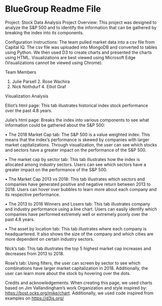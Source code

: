 # BlueGroup Readme File

Project: Stock Data Analysis
Project Overview: 
This project was designed to analyze the S&P 500 and to identify the information that can be gathered by breaking the index into its components.  

Configuration instructions:
The team pulled market data into a csv file from Capital IQ. The csv file was uploaded into MongoDB and converted to tables using Python. We then used D3 to create charts and presented the charts using HTML. Visualizations are best viewed using Microsoft Edge (Visualizations cannot be viewed using Chrome).

Team Members
1. Julie Parsell				2. Rose Wachira
3. Nick Nothdurf			4. Elliot Graf

Visualization Analysis

Elliot’s html page: 
This tab illustrates historical index stock performance over the past 4.8 years. 

Julie’s html page: 
Breaks the index into various components to see what information could be gathered about the S&P 500:

•	The 2018 Market Cap tab:  The S&P 500 is a value weighted index. This means that the index’s performance is skewed by companies with larger market capitalizations. Through visualization, the user can see which stocks and sectors have a greater impact on the performance of the S&P 500.

•	The market cap by sector tab:  This tab illustrates how the index is allocated among industry sectors. Users can see which sectors have a greater impact on the performance of the S&P 500.

•	The Market Cap 2013 vs 2018: This tab illustrates which sectors and companies have generated positive and negative return between 2013 to 2018. Users can hover over bubbles to learn more about each company and its respective performance.

•	The 2013 to 2018 Winners and Losers tab: This tab illustrates company and industry performance using a line chart. Users can easily identify which companies have performed extremely well or extremely poorly over the past 4.8 years.


•	The asset by location tab: This tab illustrates where each company is headquartered. It also shows the size of the company and which cities are more dependent on certain industry sectors.

Nick’s tab:
This tab illustrates the top 5 highest market cap increases and decreases from 2013 to 2018.

Rose’s tab: 
Using filters, the user can screen by sector to see which combinations have larger market capitalization in 2018. Additionally, the user can learn more about the stock by hovering over the dots.

Credits and acknowledgements:
When creating this page, we used charts based on Jim Vallandingham’s work Organization and style inspired by: https://bost.ocks.org/mike/chart. Additionally, we used code inspired from examples on https://d3js.org/